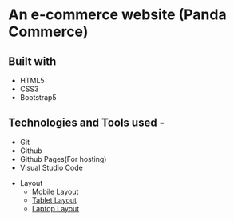 # An e-commerce website (Panda Commerce)

## Built with

- HTML5
- CSS3
- Bootstrap5

## Technologies and Tools used -

- Git
- Github
- Github Pages(For hosting)
- Visual Studio Code

<ul>
  <li>Layout
    <ul>
      <li><a href="layout/Mobile.jpeg">Mobile Layout</li>
      <li><a href="layout/Tablet.jpeg">Tablet Layout</li>
      <li><a href="layout/Laptop.jpeg">Laptop Layout</li>
    </ul>
  </li>

</ul>
